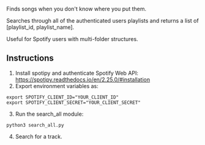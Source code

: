 Finds songs when you don't know where you put them.

Searches through all of the authenticated users playlists and returns
a list of [playlist_id, playlist_name].

Useful for Spotify users with multi-folder structures.

## Instructions

1. Install spotipy and authenticate Spotify Web API: https://spotipy.readthedocs.io/en/2.25.0/#installation
2. Export environment variables as:
```
export SPOTIFY_CLIENT_ID="YOUR_CLIENT_ID"
export SPOTIFY_CLIENT_SECRET="YOUR_CLIENT_SECRET"
```
3. Run the search_all module:
```
python3 search_all.py
```
4. Search for a track.